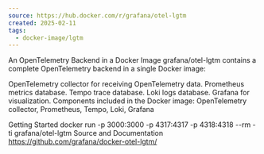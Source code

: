 ```yaml
---
source: https://hub.docker.com/r/grafana/otel-lgtm
created: 2025-02-11
tags:
  - docker-image/lgtm
---
```

An OpenTelemetry Backend in a Docker Image
grafana/otel-lgtm contains a complete OpenTelemetry backend in a single Docker image:

OpenTelemetry collector⁠ for receiving OpenTelemetry data.
Prometheus⁠ metrics database.
Tempo⁠ trace database.
Loki⁠ logs database.
Grafana⁠ for visualization.
Components included in the Docker image: OpenTelemetry collector, Prometheus, Tempo, Loki, Grafana

Getting Started
docker run -p 3000:3000 -p 4317:4317 -p 4318:4318 --rm -ti grafana/otel-lgtm
Source and Documentation
https://github.com/grafana/docker-otel-lgtm/⁠